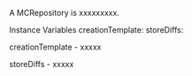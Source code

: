 A MCRepository is xxxxxxxxx.Instance Variables	creationTemplate:		<Object>	storeDiffs:		<Object>creationTemplate	- xxxxxstoreDiffs	- xxxxx